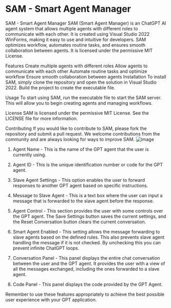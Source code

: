 # SAM - Smart Agent Manager

SAM - Smart Agent Manager
SAM (Smart Agent Manager) is an ChatGPT AI agent system that allows multiple agents with different roles to communicate with each other. It is created using Visual Studio 2022 WinForms, making it easy to use and intuitive for developers. SAM optimizes workflow, automates routine tasks, and ensures smooth collaboration between agents. It is licensed under the permissive MIT License.

Features
Create multiple agents with different roles
Allow agents to communicate with each other
Automate routine tasks and optimize workflow
Ensure smooth collaboration between agents
Installation
To install SAM, simply clone the repository and open the solution in Visual Studio 2022. Build the project to create the executable file.

Usage
To start using SAM, run the executable file to start the SAM server. This will allow you to begin creating agents and managing workflows.

License
SAM is licensed under the permissive MIT License. See the LICENSE file for more information.

Contributing
If you would like to contribute to SAM, please fork the repository and submit a pull request. We welcome contributions from the community and are always looking for ways to improve SAM.
![image](https://user-images.githubusercontent.com/167311/223538270-7d3de6cd-98c7-49f1-a7dd-4ce98b7307c3.png)
1. Agent Name - This is the name of the GPT agent that the user is currently using.

2. Agent ID - This is the unique identification number or code for the GPT agent.

3. Slave Agent Settings - This option enables the user to forward responses to another GPT agent based on specific instructions.

4. Message to Slave Agent - This is a text box where the user can input a message that is forwarded to the slave agent before the response.

5. Agent Control - This section provides the user with some controls over the GPT agent. The Save Settings button saves the current settings, and the Reset Conversation button clears the current conversation.

6. Smart Agent Enabled - This setting allows the message forwarding to slave agents based on the defined rules. This also prevents slave agent handling the message if it is not checked. By unchecking this you can prevent infinite ChatGPT loops.

7. Conversation Panel - This panel displays the entire chat conversation between the user and the GPT agent. It provides the user with a view of all the messages exchanged, including the ones forwarded to a slave agent.

8. Code Panel - This panel displays the code provided by the GPT Agent.

Remember to use these features appropriately to achieve the best possible user experience with your GPT application.

